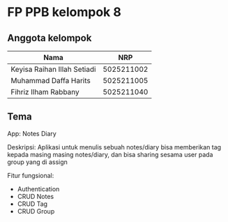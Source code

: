 # FP PPB kelompok 8

## Anggota kelompok

| Nama                        | NRP         |
|-----------------------------|-------------|
| Keyisa Raihan Illah Setiadi | 5025211002  |
| Muhammad Daffa Harits       | 5025211005  |
| Fihriz Ilham Rabbany        | 5025211040  |

## Tema
App: Notes Diary

Deskripsi: Aplikasi untuk menulis sebuah notes/diary bisa memberikan tag kepada masing masing notes/diary, dan bisa sharing sesama user pada group yang di assign

Fitur fungsional:
- Authentication
- CRUD Notes
- CRUD Tag
- CRUD Group
